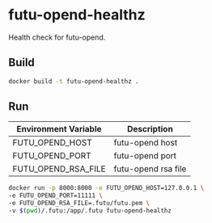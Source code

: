 # futu-opend-healthz

Health check for futu-opend.

## Build

```bash
docker build -t futu-opend-healthz .
```

## Run

| Environment Variable | Description |
| -------------------- | ----------- |
| FUTU_OPEND_HOST     | futu-opend host |
| FUTU_OPEND_PORT     | futu-opend port |
| FUTU_OPEND_RSA_FILE | futu-opend rsa file |

```bash
docker run -p 8000:8000 -e FUTU_OPEND_HOST=127.0.0.1 \
-e FUTU_OPEND_PORT=11111 \
-e FUTU_OPEND_RSA_FILE=.futu/futu.pem \
-v $(pwd)/.futu:/app/.futu futu-opend-healthz
```
